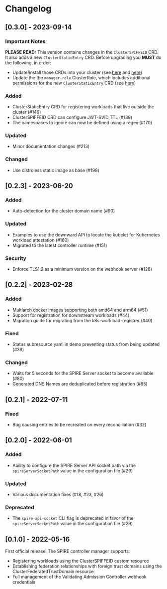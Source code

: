 # Changelog

## [0.3.0] - 2023-09-14

### Important Notes

 __PLEASE READ:__ This version contains changes in the `ClusterSPIFFEID` CRD. It also adds a new `ClusterStaticEntry` CRD. Before upgrading you __MUST__ do the following, in order:

- Update/install those CRDs into your cluster (see [here](./config/crd/bases/spire.spiffe.io_clusterstaticentries.yaml) and [here](./config/crd/bases/spire.spiffe.io_clusterspiffeids.yaml)).
- Update the the `manager-role` ClusterRole, which includes additional permissions for the new `ClusterStaticEntry` CRD (see [here](./config/rbac/role.yaml))

### Added

- ClusterStaticEntry CRD for registering workloads that live outside the cluster (#149)
- ClusterSPIFFEID CRD can configure JWT-SVID TTL (#189)
- The namespaces to ignore can now be defined using a regex (#170)

### Updated

- Minor documentation changes (#213)

### Changed

- Use distroless static image as base (#198)

## [0.2.3] - 2023-06-20

### Added

- Auto-detection for the cluster domain name (#90)

### Updated

- Examples to use the downward API to locate the kubelet for Kubernetes workload attestation (#160)
- Migrated to the latest controller runtime (#151)

### Security

- Enforce TLS1.2 as a minimum version on the webhook server (#128)

## [0.2.2] - 2023-02-28

### Added

- Multiarch docker images supporting both amd64 and arm64 (#51)
- Support for registration for downstream workloads (#44)
- Migration guide for migrating from the k8s-workload-registrer (#40)

### Fixed

- Status subresource yaml in demo preventing status from being updated (#38)

### Changed

- Waits for 5 seconds for the SPIRE Server socket to become available (#80)
- Generated DNS Names are deduplicated before registration (#85)

## [0.2.1] - 2022-07-11

### Fixed

- Bug causing entries to be recreated on every reconciliation (#32)

## [0.2.0] - 2022-06-01

### Added

- Ability to configure the SPIRE Server API socket path via the `spireServerSocketPath` value in the configuration file (#29)

### Updated

- Various documentation fixes (#18, #23, #26)

### Deprecated

- The `spire-api-socket` CLI flag is deprecated in favor of the `spireServerSocketPath` value in the configuration file (#29)

## [0.1.0] - 2022-05-16

First official release! The SPIRE controller manager supports:
- Registering workloads using the ClusterSPIFFEID custom resource
- Establishing federation relationships with foreign trust domains using the ClusterFederatedTrustDomain resource
- Full management of the Validating Admission Controller webhook credentials
